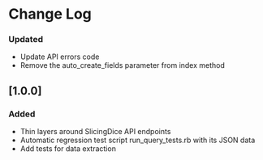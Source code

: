 # Change Log

### Updated
- Update API errors code
- Remove the auto_create_fields parameter from index method

## [1.0.0]
### Added
- Thin layers around SlicingDice API endpoints
- Automatic regression test script run_query_tests.rb with its JSON data
- Add tests for data extraction

